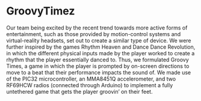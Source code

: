# GroovyTimez

Our team being excited by the recent trend towards more active forms of entertainment, such as those provided by motion-control systems and virtual-reality headsets, set out to create a similar type of device. We were further inspired by the games Rhythm Heaven and Dance Dance Revolution, in which the different physical inputs made by the player worked to create a rhythm that the player essentially danced to. Thus, we formulated Groovy Times, a game in which the player is prompted by on-screen directions to move to a beat that their performance impacts the sound of. We made use of the PIC32 microcontroller, an MMA8451Q accelerometer, and two RF69HCW radios (connected through Arduino) to implement a fully untethered game that gets the player groovin’ on their feet.
